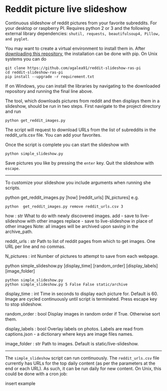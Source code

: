 # Reddit picture live slideshow

Continuous slideshow of reddit pictures from your favorite subreddits. For your desktop or raspberry PI. Requires python 2 or 3 and the following external library dependencies: `shutil, requests, beautifulsoup4, Pillow, and pyglet`.

You may want to create a virtual environment to install them in. After [downloading this repository](https://github.com/agalea91/reddit-slideshow-ras-pi/archive/master.zip), the installation can be done with pip. On Unix systems you can do
```
git clone https://github.com/agalea91/reddit-slideshow-ras-pi
cd reddit-slideshow-ras-pi
pip install --upgrade -r requirement.txt
```
If on Windows, you can install the libraries by navigating to the downloaded repository and running the final line above.

The tool, which downloads pictures from reddit and then displays them in a slideshow, should be run in two steps. First navigate to the project directory and run
```
python get_reddit_images.py
```
The script will request to download URLs from the list of subreddits in the reddit_urls.csv file. You can add your favorites.

Once the script is complete you can start the slideshow with

```
python simple_slideshow.py
```

Save pictures you like by pressing the `enter` key. Quit the slideshow with `escape`.
___


To customize your slideshow you include arguments when running she scripts.

python get_reddit_images.py [how] [reddit_urls] [N_pictures]
e.g.
```
python  get_reddit_images.py remove reddit_urls.csv 3
```

how : str
    What to do with newly discovered images.
        add - save to live-slideshow with other images
        replace - save to live-slideshow in place of other images
    Note: all images will be archived upon saving in the archive_path.

reddit_urls : str
    Path to list of reddit pages from which to get images. One URL per line
    and no commas.

N_pictures : int
    Number of pictures to attempt to save from each webpage.


python simple_slideshow.py [display_time] [random_order] [display_labels] [image_folder]
```
python simple_slideshow.py
python simple_slideshow.py 5 False False static/archive
```

display_time : int
    Time in seconds to display each picture for. Default is 60.
    Image are cycled continuously until script is terminated. Press
    escape key to stop slideshow.

random_order : bool
    Display images in random order if True. Otherwise sort them.

display_labels : bool
    Overlay labels on photos. Labels are read from captions.json -
    a dictionary where keys are image files names.

image_folder : str
    Path to images. Default is static/live-slideshow.

___

The `simple_slideshow` script can run continuously. The `reddit_urls.csv` file currently has URLs for the top daily content (as per the parameters at the end or each URL). As such, it can be run daily for new content. On Unix, this could be done with a cron job:

insert example
